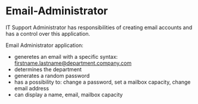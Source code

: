 # Email-Administrator

IT Support Administrator has responsibilities of creating email accounts and has a control over this application.

Email Administrator application:
- generetes an email with a specific syntax: firstname.lastname@department.company.com
- determines the department
- generates a random password
- has a possibility to: change a password, set a mailbox capacity, change email address
- can display a name, email, mailbox capacity
